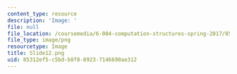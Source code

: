 ```yaml
---
content_type: resource
description: 'Image: '
file: null
file_location: /coursemedia/6-004-computation-structures-spring-2017/85312ef5c5bdb8f889237146690ae312_Slide12.png
file_type: image/png
resourcetype: Image
title: Slide12.png
uid: 85312ef5-c5bd-b8f8-8923-7146690ae312
---
```

